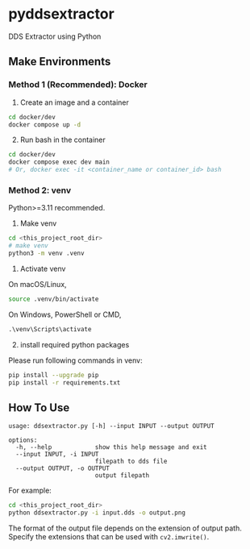# pyddsextractor

DDS Extractor using Python

## Make Environments

### Method 1 (Recommended): Docker

1. Create an image and a container

```bash
cd docker/dev
docker compose up -d
```

2. Run bash in the container

```bash
cd docker/dev
docker compose exec dev main
# Or, docker exec -it <container_name or container_id> bash
```

### Method 2: venv

Python>=3.11 recommended.

1. Make venv
```bash
cd <this_project_root_dir>
# make venv
python3 -m venv .venv
```

1. Activate venv

On macOS/Linux,

```bash
source .venv/bin/activate
```

On Windows, PowerShell or CMD,

```cmd
.\venv\Scripts\activate
```

2. install required python packages

Please run following commands in venv:

```bash
pip install --upgrade pip
pip install -r requirements.txt
```

## How To Use

```
usage: ddsextractor.py [-h] --input INPUT --output OUTPUT

options:
  -h, --help            show this help message and exit
  --input INPUT, -i INPUT
                        filepath to dds file
  --output OUTPUT, -o OUTPUT
                        output filepath
```

For example:

```bash
cd <this_project_root_dir>
python ddsextractor.py -i input.dds -o output.png
```

The format of the output file depends on the extension of output path.
Specify the extensions that can be used with `cv2.imwrite()`.
